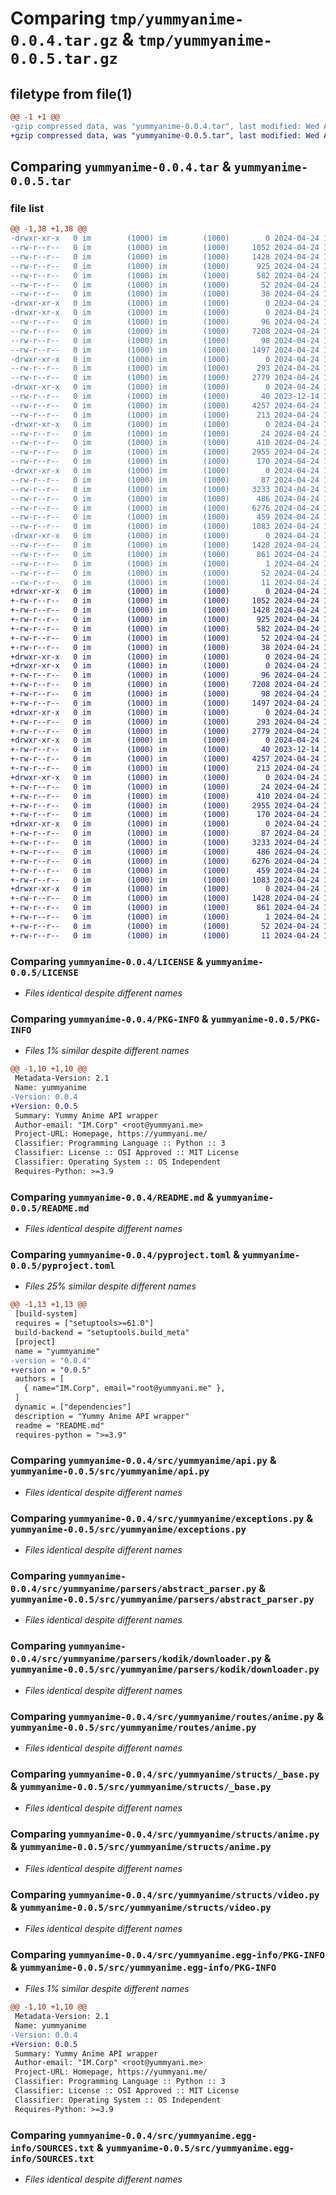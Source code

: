 # Comparing `tmp/yummyanime-0.0.4.tar.gz` & `tmp/yummyanime-0.0.5.tar.gz`

## filetype from file(1)

```diff
@@ -1 +1 @@
-gzip compressed data, was "yummyanime-0.0.4.tar", last modified: Wed Apr 24 17:50:16 2024, max compression
+gzip compressed data, was "yummyanime-0.0.5.tar", last modified: Wed Apr 24 18:24:23 2024, max compression
```

## Comparing `yummyanime-0.0.4.tar` & `yummyanime-0.0.5.tar`

### file list

```diff
@@ -1,38 +1,38 @@
-drwxr-xr-x   0 im        (1000) im        (1000)        0 2024-04-24 17:50:16.063908 yummyanime-0.0.4/
--rw-r--r--   0 im        (1000) im        (1000)     1052 2024-04-24 16:23:58.000000 yummyanime-0.0.4/LICENSE
--rw-r--r--   0 im        (1000) im        (1000)     1428 2024-04-24 17:50:16.060574 yummyanime-0.0.4/PKG-INFO
--rw-r--r--   0 im        (1000) im        (1000)      925 2024-04-24 16:50:52.000000 yummyanime-0.0.4/README.md
--rw-r--r--   0 im        (1000) im        (1000)      582 2024-04-24 17:50:14.000000 yummyanime-0.0.4/pyproject.toml
--rw-r--r--   0 im        (1000) im        (1000)       52 2024-04-24 17:42:27.000000 yummyanime-0.0.4/requirements.txt
--rw-r--r--   0 im        (1000) im        (1000)       38 2024-04-24 17:50:16.063908 yummyanime-0.0.4/setup.cfg
-drwxr-xr-x   0 im        (1000) im        (1000)        0 2024-04-24 17:50:16.060574 yummyanime-0.0.4/src/
-drwxr-xr-x   0 im        (1000) im        (1000)        0 2024-04-24 17:50:16.060574 yummyanime-0.0.4/src/yummyanime/
--rw-r--r--   0 im        (1000) im        (1000)       96 2024-04-24 17:50:14.000000 yummyanime-0.0.4/src/yummyanime/__init__.py
--rw-r--r--   0 im        (1000) im        (1000)     7208 2024-04-24 13:04:20.000000 yummyanime-0.0.4/src/yummyanime/api.py
--rw-r--r--   0 im        (1000) im        (1000)       98 2024-04-24 10:36:59.000000 yummyanime-0.0.4/src/yummyanime/enums.py
--rw-r--r--   0 im        (1000) im        (1000)     1497 2024-04-24 11:18:04.000000 yummyanime-0.0.4/src/yummyanime/exceptions.py
-drwxr-xr-x   0 im        (1000) im        (1000)        0 2024-04-24 17:50:16.060574 yummyanime-0.0.4/src/yummyanime/parsers/
--rw-r--r--   0 im        (1000) im        (1000)      293 2024-04-24 15:51:27.000000 yummyanime-0.0.4/src/yummyanime/parsers/__init__.py
--rw-r--r--   0 im        (1000) im        (1000)     2779 2024-04-24 15:43:25.000000 yummyanime-0.0.4/src/yummyanime/parsers/abstract_parser.py
-drwxr-xr-x   0 im        (1000) im        (1000)        0 2024-04-24 17:50:16.060574 yummyanime-0.0.4/src/yummyanime/parsers/kodik/
--rw-r--r--   0 im        (1000) im        (1000)       40 2023-12-14 14:26:59.000000 yummyanime-0.0.4/src/yummyanime/parsers/kodik/__init__.py
--rw-r--r--   0 im        (1000) im        (1000)     4257 2024-04-24 16:08:09.000000 yummyanime-0.0.4/src/yummyanime/parsers/kodik/downloader.py
--rw-r--r--   0 im        (1000) im        (1000)      213 2024-04-24 15:43:25.000000 yummyanime-0.0.4/src/yummyanime/parsers/utils.py
-drwxr-xr-x   0 im        (1000) im        (1000)        0 2024-04-24 17:50:16.060574 yummyanime-0.0.4/src/yummyanime/routes/
--rw-r--r--   0 im        (1000) im        (1000)       24 2024-04-24 10:55:08.000000 yummyanime-0.0.4/src/yummyanime/routes/__init__.py
--rw-r--r--   0 im        (1000) im        (1000)      410 2024-04-24 12:56:37.000000 yummyanime-0.0.4/src/yummyanime/routes/_abs.py
--rw-r--r--   0 im        (1000) im        (1000)     2955 2024-04-24 14:50:41.000000 yummyanime-0.0.4/src/yummyanime/routes/anime.py
--rw-r--r--   0 im        (1000) im        (1000)      170 2024-04-24 16:31:16.000000 yummyanime-0.0.4/src/yummyanime/routes/trailers.py
-drwxr-xr-x   0 im        (1000) im        (1000)        0 2024-04-24 17:50:16.060574 yummyanime-0.0.4/src/yummyanime/structs/
--rw-r--r--   0 im        (1000) im        (1000)       87 2024-04-24 14:57:06.000000 yummyanime-0.0.4/src/yummyanime/structs/__init__.py
--rw-r--r--   0 im        (1000) im        (1000)     3233 2024-04-24 15:32:44.000000 yummyanime-0.0.4/src/yummyanime/structs/_base.py
--rw-r--r--   0 im        (1000) im        (1000)      486 2024-04-24 16:31:16.000000 yummyanime-0.0.4/src/yummyanime/structs/_enums.py
--rw-r--r--   0 im        (1000) im        (1000)     6276 2024-04-24 15:21:49.000000 yummyanime-0.0.4/src/yummyanime/structs/anime.py
--rw-r--r--   0 im        (1000) im        (1000)      459 2024-04-24 16:31:16.000000 yummyanime-0.0.4/src/yummyanime/structs/trailers.py
--rw-r--r--   0 im        (1000) im        (1000)     1083 2024-04-24 16:31:16.000000 yummyanime-0.0.4/src/yummyanime/structs/video.py
-drwxr-xr-x   0 im        (1000) im        (1000)        0 2024-04-24 17:50:16.060574 yummyanime-0.0.4/src/yummyanime.egg-info/
--rw-r--r--   0 im        (1000) im        (1000)     1428 2024-04-24 17:50:16.000000 yummyanime-0.0.4/src/yummyanime.egg-info/PKG-INFO
--rw-r--r--   0 im        (1000) im        (1000)      861 2024-04-24 17:50:16.000000 yummyanime-0.0.4/src/yummyanime.egg-info/SOURCES.txt
--rw-r--r--   0 im        (1000) im        (1000)        1 2024-04-24 17:50:16.000000 yummyanime-0.0.4/src/yummyanime.egg-info/dependency_links.txt
--rw-r--r--   0 im        (1000) im        (1000)       52 2024-04-24 17:50:16.000000 yummyanime-0.0.4/src/yummyanime.egg-info/requires.txt
--rw-r--r--   0 im        (1000) im        (1000)       11 2024-04-24 17:50:16.000000 yummyanime-0.0.4/src/yummyanime.egg-info/top_level.txt
+drwxr-xr-x   0 im        (1000) im        (1000)        0 2024-04-24 18:24:23.692712 yummyanime-0.0.5/
+-rw-r--r--   0 im        (1000) im        (1000)     1052 2024-04-24 16:23:58.000000 yummyanime-0.0.5/LICENSE
+-rw-r--r--   0 im        (1000) im        (1000)     1428 2024-04-24 18:24:23.692712 yummyanime-0.0.5/PKG-INFO
+-rw-r--r--   0 im        (1000) im        (1000)      925 2024-04-24 16:50:52.000000 yummyanime-0.0.5/README.md
+-rw-r--r--   0 im        (1000) im        (1000)      582 2024-04-24 18:24:21.000000 yummyanime-0.0.5/pyproject.toml
+-rw-r--r--   0 im        (1000) im        (1000)       52 2024-04-24 17:42:27.000000 yummyanime-0.0.5/requirements.txt
+-rw-r--r--   0 im        (1000) im        (1000)       38 2024-04-24 18:24:23.692712 yummyanime-0.0.5/setup.cfg
+drwxr-xr-x   0 im        (1000) im        (1000)        0 2024-04-24 18:24:23.689379 yummyanime-0.0.5/src/
+drwxr-xr-x   0 im        (1000) im        (1000)        0 2024-04-24 18:24:23.689379 yummyanime-0.0.5/src/yummyanime/
+-rw-r--r--   0 im        (1000) im        (1000)       96 2024-04-24 18:24:21.000000 yummyanime-0.0.5/src/yummyanime/__init__.py
+-rw-r--r--   0 im        (1000) im        (1000)     7208 2024-04-24 13:04:20.000000 yummyanime-0.0.5/src/yummyanime/api.py
+-rw-r--r--   0 im        (1000) im        (1000)       98 2024-04-24 10:36:59.000000 yummyanime-0.0.5/src/yummyanime/enums.py
+-rw-r--r--   0 im        (1000) im        (1000)     1497 2024-04-24 11:18:04.000000 yummyanime-0.0.5/src/yummyanime/exceptions.py
+drwxr-xr-x   0 im        (1000) im        (1000)        0 2024-04-24 18:24:23.692712 yummyanime-0.0.5/src/yummyanime/parsers/
+-rw-r--r--   0 im        (1000) im        (1000)      293 2024-04-24 15:51:27.000000 yummyanime-0.0.5/src/yummyanime/parsers/__init__.py
+-rw-r--r--   0 im        (1000) im        (1000)     2779 2024-04-24 15:43:25.000000 yummyanime-0.0.5/src/yummyanime/parsers/abstract_parser.py
+drwxr-xr-x   0 im        (1000) im        (1000)        0 2024-04-24 18:24:23.692712 yummyanime-0.0.5/src/yummyanime/parsers/kodik/
+-rw-r--r--   0 im        (1000) im        (1000)       40 2023-12-14 14:26:59.000000 yummyanime-0.0.5/src/yummyanime/parsers/kodik/__init__.py
+-rw-r--r--   0 im        (1000) im        (1000)     4257 2024-04-24 16:08:09.000000 yummyanime-0.0.5/src/yummyanime/parsers/kodik/downloader.py
+-rw-r--r--   0 im        (1000) im        (1000)      213 2024-04-24 15:43:25.000000 yummyanime-0.0.5/src/yummyanime/parsers/utils.py
+drwxr-xr-x   0 im        (1000) im        (1000)        0 2024-04-24 18:24:23.692712 yummyanime-0.0.5/src/yummyanime/routes/
+-rw-r--r--   0 im        (1000) im        (1000)       24 2024-04-24 10:55:08.000000 yummyanime-0.0.5/src/yummyanime/routes/__init__.py
+-rw-r--r--   0 im        (1000) im        (1000)      410 2024-04-24 12:56:37.000000 yummyanime-0.0.5/src/yummyanime/routes/_abs.py
+-rw-r--r--   0 im        (1000) im        (1000)     2955 2024-04-24 14:50:41.000000 yummyanime-0.0.5/src/yummyanime/routes/anime.py
+-rw-r--r--   0 im        (1000) im        (1000)      170 2024-04-24 16:31:16.000000 yummyanime-0.0.5/src/yummyanime/routes/trailers.py
+drwxr-xr-x   0 im        (1000) im        (1000)        0 2024-04-24 18:24:23.692712 yummyanime-0.0.5/src/yummyanime/structs/
+-rw-r--r--   0 im        (1000) im        (1000)       87 2024-04-24 14:57:06.000000 yummyanime-0.0.5/src/yummyanime/structs/__init__.py
+-rw-r--r--   0 im        (1000) im        (1000)     3233 2024-04-24 15:32:44.000000 yummyanime-0.0.5/src/yummyanime/structs/_base.py
+-rw-r--r--   0 im        (1000) im        (1000)      486 2024-04-24 16:31:16.000000 yummyanime-0.0.5/src/yummyanime/structs/_enums.py
+-rw-r--r--   0 im        (1000) im        (1000)     6276 2024-04-24 15:21:49.000000 yummyanime-0.0.5/src/yummyanime/structs/anime.py
+-rw-r--r--   0 im        (1000) im        (1000)      459 2024-04-24 16:31:16.000000 yummyanime-0.0.5/src/yummyanime/structs/trailers.py
+-rw-r--r--   0 im        (1000) im        (1000)     1083 2024-04-24 16:31:16.000000 yummyanime-0.0.5/src/yummyanime/structs/video.py
+drwxr-xr-x   0 im        (1000) im        (1000)        0 2024-04-24 18:24:23.692712 yummyanime-0.0.5/src/yummyanime.egg-info/
+-rw-r--r--   0 im        (1000) im        (1000)     1428 2024-04-24 18:24:23.000000 yummyanime-0.0.5/src/yummyanime.egg-info/PKG-INFO
+-rw-r--r--   0 im        (1000) im        (1000)      861 2024-04-24 18:24:23.000000 yummyanime-0.0.5/src/yummyanime.egg-info/SOURCES.txt
+-rw-r--r--   0 im        (1000) im        (1000)        1 2024-04-24 18:24:23.000000 yummyanime-0.0.5/src/yummyanime.egg-info/dependency_links.txt
+-rw-r--r--   0 im        (1000) im        (1000)       52 2024-04-24 18:24:23.000000 yummyanime-0.0.5/src/yummyanime.egg-info/requires.txt
+-rw-r--r--   0 im        (1000) im        (1000)       11 2024-04-24 18:24:23.000000 yummyanime-0.0.5/src/yummyanime.egg-info/top_level.txt
```

### Comparing `yummyanime-0.0.4/LICENSE` & `yummyanime-0.0.5/LICENSE`

 * *Files identical despite different names*

### Comparing `yummyanime-0.0.4/PKG-INFO` & `yummyanime-0.0.5/PKG-INFO`

 * *Files 1% similar despite different names*

```diff
@@ -1,10 +1,10 @@
 Metadata-Version: 2.1
 Name: yummyanime
-Version: 0.0.4
+Version: 0.0.5
 Summary: Yummy Anime API wrapper
 Author-email: "IM.Corp" <root@yummyani.me>
 Project-URL: Homepage, https://yummyani.me/
 Classifier: Programming Language :: Python :: 3
 Classifier: License :: OSI Approved :: MIT License
 Classifier: Operating System :: OS Independent
 Requires-Python: >=3.9
```

### Comparing `yummyanime-0.0.4/README.md` & `yummyanime-0.0.5/README.md`

 * *Files identical despite different names*

### Comparing `yummyanime-0.0.4/pyproject.toml` & `yummyanime-0.0.5/pyproject.toml`

 * *Files 25% similar despite different names*

```diff
@@ -1,13 +1,13 @@
 [build-system]
 requires = ["setuptools>=61.0"]
 build-backend = "setuptools.build_meta"
 [project]
 name = "yummyanime"
-version = "0.0.4"
+version = "0.0.5"
 authors = [
   { name="IM.Corp", email="root@yummyani.me" },
 ]
 dynamic = ["dependencies"]
 description = "Yummy Anime API wrapper"
 readme = "README.md"
 requires-python = ">=3.9"
```

### Comparing `yummyanime-0.0.4/src/yummyanime/api.py` & `yummyanime-0.0.5/src/yummyanime/api.py`

 * *Files identical despite different names*

### Comparing `yummyanime-0.0.4/src/yummyanime/exceptions.py` & `yummyanime-0.0.5/src/yummyanime/exceptions.py`

 * *Files identical despite different names*

### Comparing `yummyanime-0.0.4/src/yummyanime/parsers/abstract_parser.py` & `yummyanime-0.0.5/src/yummyanime/parsers/abstract_parser.py`

 * *Files identical despite different names*

### Comparing `yummyanime-0.0.4/src/yummyanime/parsers/kodik/downloader.py` & `yummyanime-0.0.5/src/yummyanime/parsers/kodik/downloader.py`

 * *Files identical despite different names*

### Comparing `yummyanime-0.0.4/src/yummyanime/routes/anime.py` & `yummyanime-0.0.5/src/yummyanime/routes/anime.py`

 * *Files identical despite different names*

### Comparing `yummyanime-0.0.4/src/yummyanime/structs/_base.py` & `yummyanime-0.0.5/src/yummyanime/structs/_base.py`

 * *Files identical despite different names*

### Comparing `yummyanime-0.0.4/src/yummyanime/structs/anime.py` & `yummyanime-0.0.5/src/yummyanime/structs/anime.py`

 * *Files identical despite different names*

### Comparing `yummyanime-0.0.4/src/yummyanime/structs/video.py` & `yummyanime-0.0.5/src/yummyanime/structs/video.py`

 * *Files identical despite different names*

### Comparing `yummyanime-0.0.4/src/yummyanime.egg-info/PKG-INFO` & `yummyanime-0.0.5/src/yummyanime.egg-info/PKG-INFO`

 * *Files 1% similar despite different names*

```diff
@@ -1,10 +1,10 @@
 Metadata-Version: 2.1
 Name: yummyanime
-Version: 0.0.4
+Version: 0.0.5
 Summary: Yummy Anime API wrapper
 Author-email: "IM.Corp" <root@yummyani.me>
 Project-URL: Homepage, https://yummyani.me/
 Classifier: Programming Language :: Python :: 3
 Classifier: License :: OSI Approved :: MIT License
 Classifier: Operating System :: OS Independent
 Requires-Python: >=3.9
```

### Comparing `yummyanime-0.0.4/src/yummyanime.egg-info/SOURCES.txt` & `yummyanime-0.0.5/src/yummyanime.egg-info/SOURCES.txt`

 * *Files identical despite different names*

